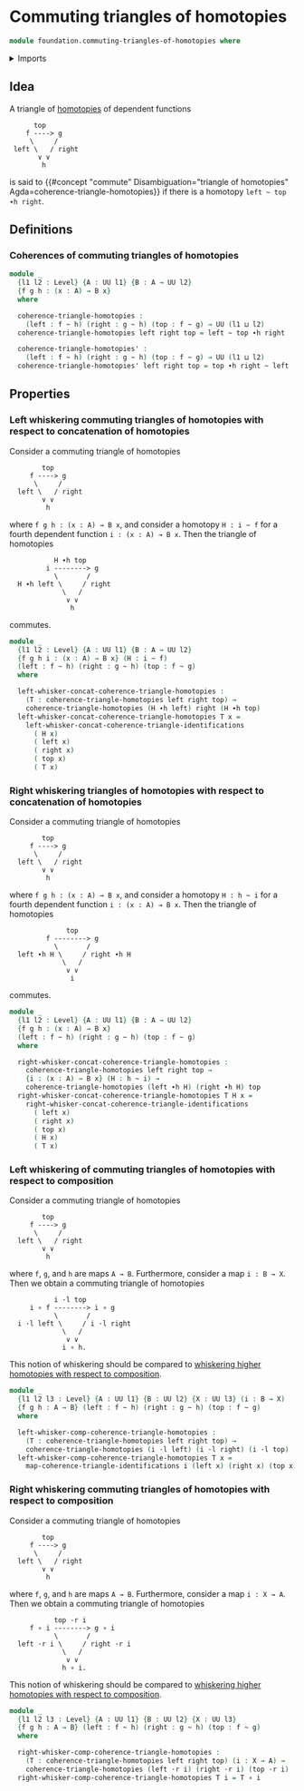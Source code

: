 # Commuting triangles of homotopies

```agda
module foundation.commuting-triangles-of-homotopies where
```

<details><summary>Imports</summary>

```agda
open import foundation.commuting-triangles-of-identifications
open import foundation.universe-levels
open import foundation.whiskering-homotopies-composition

open import foundation-core.function-types
open import foundation-core.homotopies
```

</details>

## Idea

A triangle of [homotopies](foundation-core.homotopies.md) of dependent functions

```text
      top
    f ----> g
     \     /
 left \   / right
       ∨ ∨
        h
```

is said to
{{#concept "commute" Disambiguation="triangle of homotopies" Agda=coherence-triangle-homotopies}}
if there is a homotopy `left ~ top ∙h right`.

## Definitions

### Coherences of commuting triangles of homotopies

```agda
module _
  {l1 l2 : Level} {A : UU l1} {B : A → UU l2}
  {f g h : (x : A) → B x}
  where

  coherence-triangle-homotopies :
    (left : f ~ h) (right : g ~ h) (top : f ~ g) → UU (l1 ⊔ l2)
  coherence-triangle-homotopies left right top = left ~ top ∙h right

  coherence-triangle-homotopies' :
    (left : f ~ h) (right : g ~ h) (top : f ~ g) → UU (l1 ⊔ l2)
  coherence-triangle-homotopies' left right top = top ∙h right ~ left
```

## Properties

### Left whiskering commuting triangles of homotopies with respect to concatenation of homotopies

Consider a commuting triangle of homotopies

```text
        top
     f ----> g
      \     /
  left \   / right
        ∨ ∨
         h
```

where `f g h : (x : A) → B x`, and consider a homotopy `H : i ~ f` for a fourth
dependent function `i : (x : A) → B x`. Then the triangle of homotopies

```text
           H ∙h top
         i --------> g
           \       /
  H ∙h left \     / right
             \   /
              ∨ ∨
               h
```

commutes.

```agda
module _
  {l1 l2 : Level} {A : UU l1} {B : A → UU l2}
  {f g h i : (x : A) → B x} (H : i ~ f)
  (left : f ~ h) (right : g ~ h) (top : f ~ g)
  where

  left-whisker-concat-coherence-triangle-homotopies :
    (T : coherence-triangle-homotopies left right top) →
    coherence-triangle-homotopies (H ∙h left) right (H ∙h top)
  left-whisker-concat-coherence-triangle-homotopies T x =
    left-whisker-concat-coherence-triangle-identifications
      ( H x)
      ( left x)
      ( right x)
      ( top x)
      ( T x)
```

### Right whiskering triangles of homotopies with respect to concatenation of homotopies

Consider a commuting triangle of homotopies

```text
        top
     f ----> g
      \     /
  left \   / right
        ∨ ∨
         h
```

where `f g h : (x : A) → B x`, and consider a homotopy `H : h ~ i` for a fourth
dependent function `i : (x : A) → B x`. Then the triangle of homotopies

```text
              top
         f --------> g
           \       /
  left ∙h H \     / right ∙h H
             \   /
              ∨ ∨
               i
```

commutes.

```agda
module _
  {l1 l2 : Level} {A : UU l1} {B : A → UU l2}
  {f g h : (x : A) → B x}
  (left : f ~ h) (right : g ~ h) (top : f ~ g)
  where

  right-whisker-concat-coherence-triangle-homotopies :
    coherence-triangle-homotopies left right top →
    {i : (x : A) → B x} (H : h ~ i) →
    coherence-triangle-homotopies (left ∙h H) (right ∙h H) top
  right-whisker-concat-coherence-triangle-homotopies T H x =
    right-whisker-concat-coherence-triangle-identifications
      ( left x)
      ( right x)
      ( top x)
      ( H x)
      ( T x)
```

### Left whiskering of commuting triangles of homotopies with respect to composition

Consider a commuting triangle of homotopies

```text
        top
     f ----> g
      \     /
  left \   / right
        ∨ ∨
         h
```

where `f`, `g`, and `h` are maps `A → B`. Furthermore, consider a map
`i : B → X`. Then we obtain a commuting triangle of homotopies

```text
           i ·l top
     i ∘ f --------> i ∘ g
           \       /
  i ·l left \     / i ·l right
             \   /
              ∨ ∨
             i ∘ h.
```

This notion of whiskering should be compared to
[whiskering higher homotopies with respect to composition](foundation.whiskering-higher-homotopies-composition.md).

```agda
module _
  {l1 l2 l3 : Level} {A : UU l1} {B : UU l2} {X : UU l3} (i : B → X)
  {f g h : A → B} (left : f ~ h) (right : g ~ h) (top : f ~ g)
  where

  left-whisker-comp-coherence-triangle-homotopies :
    (T : coherence-triangle-homotopies left right top) →
    coherence-triangle-homotopies (i ·l left) (i ·l right) (i ·l top)
  left-whisker-comp-coherence-triangle-homotopies T x =
    map-coherence-triangle-identifications i (left x) (right x) (top x) (T x)
```

### Right whiskering commuting triangles of homotopies with respect to composition

Consider a commuting triangle of homotopies

```text
        top
     f ----> g
      \     /
  left \   / right
        ∨ ∨
         h
```

where `f`, `g`, and `h` are maps `A → B`. Furthermore, consider a map
`i : X → A`. Then we obtain a commuting triangle of homotopies

```text
           top ·r i
     f ∘ i --------> g ∘ i
           \       /
  left ·r i \     / right ·r i
             \   /
              ∨ ∨
             h ∘ i.
```

This notion of whiskering should be compared to
[whiskering higher homotopies with respect to composition](foundation.whiskering-higher-homotopies-composition.md).

```agda
module _
  {l1 l2 l3 : Level} {A : UU l1} {B : UU l2} {X : UU l3}
  {f g h : A → B} (left : f ~ h) (right : g ~ h) (top : f ~ g)
  where

  right-whisker-comp-coherence-triangle-homotopies :
    (T : coherence-triangle-homotopies left right top) (i : X → A) →
    coherence-triangle-homotopies (left ·r i) (right ·r i) (top ·r i)
  right-whisker-comp-coherence-triangle-homotopies T i = T ∘ i
```

